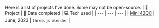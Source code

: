 Here is a list of projects I've done. Some may not be open-source.
| 💽 Project | 📅 Date completed | 💻 Tech used |
| --- | --- | --- |
| [Mini 42QC](https://mini42qc.vercel.app/) | June, 2023 | `three.js` `blender` |

